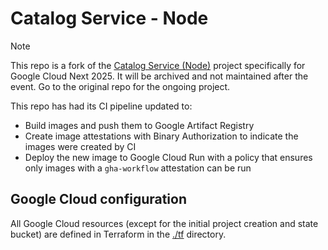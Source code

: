 # Catalog Service - Node

> [!NOTE]
> This repo is a fork of the [Catalog Service (Node)](https://github.com/dockersamples/catalog-service-node) project specifically for Google Cloud Next 2025.
> It will be archived and not maintained after the event. Go to the original repo for the ongoing project.

This repo has had its CI pipeline updated to:

- Build images and push them to Google Artifact Registry
- Create image attestations with Binary Authorization to indicate the images were created by CI
- Deploy the new image to Google Cloud Run with a policy that ensures only images with a `gha-workflow` attestation can be run


## Google Cloud configuration

All Google Cloud resources (except for the initial project creation and state bucket) are defined in Terraform in the [./tf](./tf) directory.